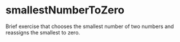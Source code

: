 # smallestNumberToZero
Brief exercise that chooses the smallest number of two numbers and reassigns the smallest to zero.
